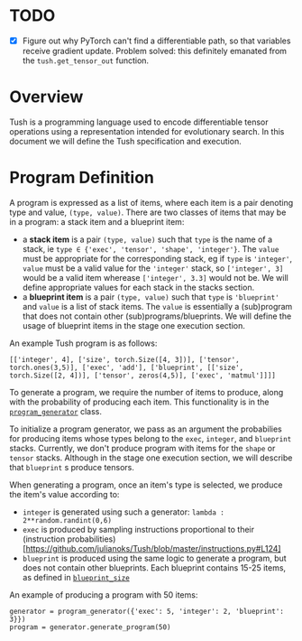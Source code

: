 # TODO
- [x] Figure out why PyTorch can't find a differentiable path, so that variables receive gradient update. Problem solved: this definitely  emanated from the `tush.get_tensor_out` function.


# Overview
Tush is a programming language used to encode differentiable tensor operations using a representation intended for evolutionary search. In this document we will define the Tush specification and execution.


# Program Definition
A program is expressed as a list of items, where each item is a pair denoting type and value, ```(type, value)```. There are two classes of items that may be in a program: a stack item and a blueprint item:
- a **stack item** is a pair ```(type, value)``` such that `type` is the name of a stack, ie `type ∈ {'exec', 'tensor', 'shape', 'integer'}`. The `value` must be appropriate for the corresponding stack, eg if `type` is `'integer'`, `value` must be a valid value for the `'integer'` stack, so ```['integer', 3]``` would be a valid item wherease ```['integer', 3.3]``` would not be. We will define appropriate values for each stack in the stacks section.
- a **blueprint item** is a pair `(type, value)` such that `type` is `'blueprint'` and `value` is a list of stack items. The `value` is essentially a (sub)program that does not contain other (sub)programs/blueprints. We will define the usage of blueprint items in the stage one execution section.


An example Tush program is as follows:

```
[['integer', 4], ['size', torch.Size([4, 3])], ['tensor', torch.ones(3,5)], ['exec', 'add'], ['blueprint', [['size', torch.Size([2, 4])], ['tensor', zeros(4,5)], ['exec', 'matmul']]]]
```



To generate a program, we require the number of items to produce, along with the probability of producing each item. This functionality is in the [`program_generator`](https://github.com/julianoks/Tush/blob/master/programmer.py#L4) class.

To initialize a program generator, we pass as an argument the probabilies for producing items whose types belong to the `exec`, `integer`, and `blueprint` stacks. Currently, we don't produce program with items for the `shape` or `tensor` stacks. Although in the stage one execution section, we will describe that `blueprint` s produce tensors.


When generating a program, once an item's type is selected, we produce the item's value according to:
- `integer` is generated using such a generator: ```lambda : 2**random.randint(0,6)```
- `exec` is produced by sampling instructions proportional to their (instruction probabilities)[https://github.com/julianoks/Tush/blob/master/instructions.py#L124]
- `blueprint` is produced using the same logic to generate a program, but does not contain other blueprints. Each blueprint contains 15-25 items, as defined in [`blueprint_size`](https://github.com/julianoks/Tush/blob/master/programmer.py#L10)


An example of producing a program with 50 items:
```
generator = program_generator({'exec': 5, 'integer': 2, 'blueprint': 3}})
program = generator.generate_program(50)
```
